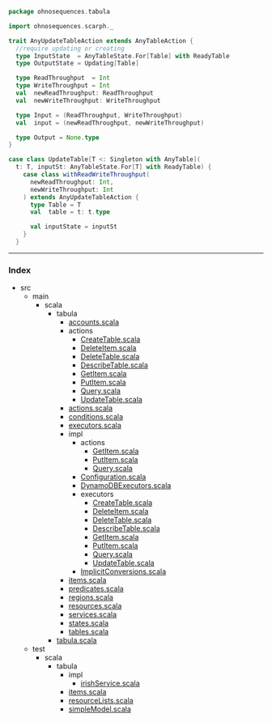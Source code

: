 
```scala
package ohnosequences.tabula

import ohnosequences.scarph._

trait AnyUpdateTableAction extends AnyTableAction {
  //require updating or creating
  type InputState  = AnyTableState.For[Table] with ReadyTable
  type OutputState = Updating[Table]

  type ReadThroughput  = Int
  type WriteThroughput = Int
  val  newReadThroughput: ReadThroughput
  val  newWriteThroughput: WriteThroughput

  type Input = (ReadThroughput, WriteThroughput)
  val  input = (newReadThroughput, newWriteThroughput)

  type Output = None.type
}

case class UpdateTable[T <: Singleton with AnyTable](
  t: T, inputSt: AnyTableState.For[T] with ReadyTable) {
    case class withReadWriteThroughput(
      newReadThroughput: Int, 
      newWriteThroughput: Int
    ) extends AnyUpdateTableAction {
      type Table = T 
      val  table = t: t.type

      val inputState = inputSt
    }
  }

```


------

### Index

+ src
  + main
    + scala
      + tabula
        + [accounts.scala][main/scala/tabula/accounts.scala]
        + actions
          + [CreateTable.scala][main/scala/tabula/actions/CreateTable.scala]
          + [DeleteItem.scala][main/scala/tabula/actions/DeleteItem.scala]
          + [DeleteTable.scala][main/scala/tabula/actions/DeleteTable.scala]
          + [DescribeTable.scala][main/scala/tabula/actions/DescribeTable.scala]
          + [GetItem.scala][main/scala/tabula/actions/GetItem.scala]
          + [PutItem.scala][main/scala/tabula/actions/PutItem.scala]
          + [Query.scala][main/scala/tabula/actions/Query.scala]
          + [UpdateTable.scala][main/scala/tabula/actions/UpdateTable.scala]
        + [actions.scala][main/scala/tabula/actions.scala]
        + [conditions.scala][main/scala/tabula/conditions.scala]
        + [executors.scala][main/scala/tabula/executors.scala]
        + impl
          + actions
            + [GetItem.scala][main/scala/tabula/impl/actions/GetItem.scala]
            + [PutItem.scala][main/scala/tabula/impl/actions/PutItem.scala]
            + [Query.scala][main/scala/tabula/impl/actions/Query.scala]
          + [Configuration.scala][main/scala/tabula/impl/Configuration.scala]
          + [DynamoDBExecutors.scala][main/scala/tabula/impl/DynamoDBExecutors.scala]
          + executors
            + [CreateTable.scala][main/scala/tabula/impl/executors/CreateTable.scala]
            + [DeleteItem.scala][main/scala/tabula/impl/executors/DeleteItem.scala]
            + [DeleteTable.scala][main/scala/tabula/impl/executors/DeleteTable.scala]
            + [DescribeTable.scala][main/scala/tabula/impl/executors/DescribeTable.scala]
            + [GetItem.scala][main/scala/tabula/impl/executors/GetItem.scala]
            + [PutItem.scala][main/scala/tabula/impl/executors/PutItem.scala]
            + [Query.scala][main/scala/tabula/impl/executors/Query.scala]
            + [UpdateTable.scala][main/scala/tabula/impl/executors/UpdateTable.scala]
          + [ImplicitConversions.scala][main/scala/tabula/impl/ImplicitConversions.scala]
        + [items.scala][main/scala/tabula/items.scala]
        + [predicates.scala][main/scala/tabula/predicates.scala]
        + [regions.scala][main/scala/tabula/regions.scala]
        + [resources.scala][main/scala/tabula/resources.scala]
        + [services.scala][main/scala/tabula/services.scala]
        + [states.scala][main/scala/tabula/states.scala]
        + [tables.scala][main/scala/tabula/tables.scala]
      + [tabula.scala][main/scala/tabula.scala]
  + test
    + scala
      + tabula
        + impl
          + [irishService.scala][test/scala/tabula/impl/irishService.scala]
        + [items.scala][test/scala/tabula/items.scala]
        + [resourceLists.scala][test/scala/tabula/resourceLists.scala]
        + [simpleModel.scala][test/scala/tabula/simpleModel.scala]

[main/scala/tabula/accounts.scala]: ../accounts.scala.md
[main/scala/tabula/actions/CreateTable.scala]: CreateTable.scala.md
[main/scala/tabula/actions/DeleteItem.scala]: DeleteItem.scala.md
[main/scala/tabula/actions/DeleteTable.scala]: DeleteTable.scala.md
[main/scala/tabula/actions/DescribeTable.scala]: DescribeTable.scala.md
[main/scala/tabula/actions/GetItem.scala]: GetItem.scala.md
[main/scala/tabula/actions/PutItem.scala]: PutItem.scala.md
[main/scala/tabula/actions/Query.scala]: Query.scala.md
[main/scala/tabula/actions/UpdateTable.scala]: UpdateTable.scala.md
[main/scala/tabula/actions.scala]: ../actions.scala.md
[main/scala/tabula/conditions.scala]: ../conditions.scala.md
[main/scala/tabula/executors.scala]: ../executors.scala.md
[main/scala/tabula/impl/actions/GetItem.scala]: ../impl/actions/GetItem.scala.md
[main/scala/tabula/impl/actions/PutItem.scala]: ../impl/actions/PutItem.scala.md
[main/scala/tabula/impl/actions/Query.scala]: ../impl/actions/Query.scala.md
[main/scala/tabula/impl/Configuration.scala]: ../impl/Configuration.scala.md
[main/scala/tabula/impl/DynamoDBExecutors.scala]: ../impl/DynamoDBExecutors.scala.md
[main/scala/tabula/impl/executors/CreateTable.scala]: ../impl/executors/CreateTable.scala.md
[main/scala/tabula/impl/executors/DeleteItem.scala]: ../impl/executors/DeleteItem.scala.md
[main/scala/tabula/impl/executors/DeleteTable.scala]: ../impl/executors/DeleteTable.scala.md
[main/scala/tabula/impl/executors/DescribeTable.scala]: ../impl/executors/DescribeTable.scala.md
[main/scala/tabula/impl/executors/GetItem.scala]: ../impl/executors/GetItem.scala.md
[main/scala/tabula/impl/executors/PutItem.scala]: ../impl/executors/PutItem.scala.md
[main/scala/tabula/impl/executors/Query.scala]: ../impl/executors/Query.scala.md
[main/scala/tabula/impl/executors/UpdateTable.scala]: ../impl/executors/UpdateTable.scala.md
[main/scala/tabula/impl/ImplicitConversions.scala]: ../impl/ImplicitConversions.scala.md
[main/scala/tabula/items.scala]: ../items.scala.md
[main/scala/tabula/predicates.scala]: ../predicates.scala.md
[main/scala/tabula/regions.scala]: ../regions.scala.md
[main/scala/tabula/resources.scala]: ../resources.scala.md
[main/scala/tabula/services.scala]: ../services.scala.md
[main/scala/tabula/states.scala]: ../states.scala.md
[main/scala/tabula/tables.scala]: ../tables.scala.md
[main/scala/tabula.scala]: ../../tabula.scala.md
[test/scala/tabula/impl/irishService.scala]: ../../../../test/scala/tabula/impl/irishService.scala.md
[test/scala/tabula/items.scala]: ../../../../test/scala/tabula/items.scala.md
[test/scala/tabula/resourceLists.scala]: ../../../../test/scala/tabula/resourceLists.scala.md
[test/scala/tabula/simpleModel.scala]: ../../../../test/scala/tabula/simpleModel.scala.md